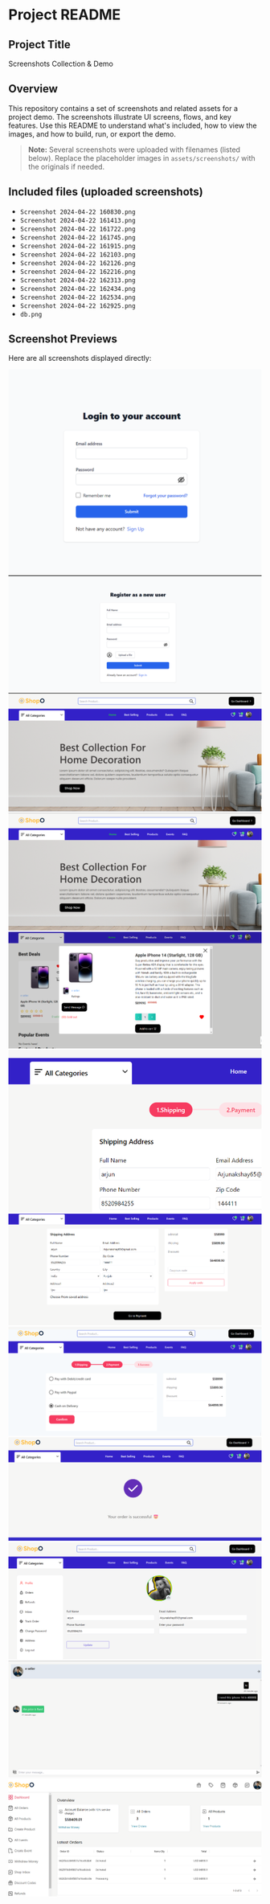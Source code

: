 # Project README

## Project Title

Screenshots Collection & Demo

## Overview

This repository contains a set of screenshots and related assets for a project demo. The screenshots illustrate UI screens, flows, and key features. Use this README to understand what's included, how to view the images, and how to build, run, or export the demo.

> **Note:** Several screenshots were uploaded with filenames (listed below). Replace the placeholder images in `assets/screenshots/` with the originals if needed.

## Included files (uploaded screenshots)

* `Screenshot 2024-04-22 160830.png`
* `Screenshot 2024-04-22 161413.png`
* `Screenshot 2024-04-22 161722.png`
* `Screenshot 2024-04-22 161745.png`
* `Screenshot 2024-04-22 161915.png`
* `Screenshot 2024-04-22 162103.png`
* `Screenshot 2024-04-22 162126.png`
* `Screenshot 2024-04-22 162216.png`
* `Screenshot 2024-04-22 162313.png`
* `Screenshot 2024-04-22 162434.png`
* `Screenshot 2024-04-22 162534.png`
* `Screenshot 2024-04-22 162925.png`
* `db.png`

## Screenshot Previews

Here are all screenshots displayed directly:

![Screenshot 2024-04-22 160830](Screenshot%202024-04-22%20160830.png)
![Screenshot 2024-04-22 161413](Screenshot%202024-04-22%20161413.png)
![Screenshot 2024-04-22 161722](Screenshot%202024-04-22%20161722.png)
![Screenshot 2024-04-22 161745](Screenshot%202024-04-22%20161745.png)
![Screenshot 2024-04-22 161915](Screenshot%202024-04-22%20161915.png)
![Screenshot 2024-04-22 162103](Screenshot%202024-04-22%20162103.png)
![Screenshot 2024-04-22 162126](Screenshot%202024-04-22%20162126.png)
![Screenshot 2024-04-22 162216](Screenshot%202024-04-22%20162216.png)
![Screenshot 2024-04-22 162313](Screenshot%202024-04-22%20162313.png)
![Screenshot 2024-04-22 162434](Screenshot%202024-04-22%20162434.png)
![Screenshot 2024-04-22 162534](Screenshot%202024-04-22%20162534.png)
![Screenshot 2024-04-22 162925](Screenshot%202024-04-22%20162925.png)


